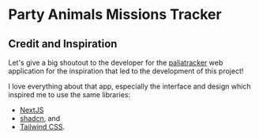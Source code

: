 # Party Animals Missions Tracker

## Credit and Inspiration
Let's give a big shoutout to the developer for the [paliatracker](https://www.paliatracker.com) web application for the inspiration that led to the development of this project!

I love everything about that app, especially the interface and design which inspired me to use the same libraries:
- [NextJS](https://nextjs.org/)
- [shadcn](https://ui.shadcn.com/), and
- [Tailwind CSS](https://tailwindcss.com/).